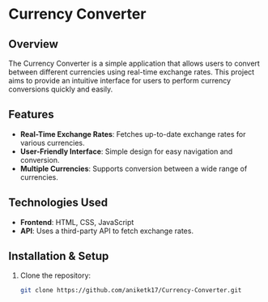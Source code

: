# Currency Converter

## Overview
The Currency Converter is a simple application that allows users to convert between different currencies using real-time exchange rates. This project aims to provide an intuitive interface for users to perform currency conversions quickly and easily.

## Features
- **Real-Time Exchange Rates**: Fetches up-to-date exchange rates for various currencies.
- **User-Friendly Interface**: Simple design for easy navigation and conversion.
- **Multiple Currencies**: Supports conversion between a wide range of currencies.

## Technologies Used
- **Frontend**: HTML, CSS, JavaScript
- **API**: Uses a third-party API to fetch exchange rates.

## Installation & Setup

1. Clone the repository:
   ```bash
   git clone https://github.com/aniketk17/Currency-Converter.git
